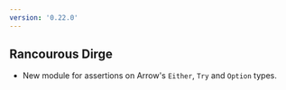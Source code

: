 ```yaml
---
version: '0.22.0'
---
```


## Rancourous Dirge

- New module for assertions on Arrow's `Either`, `Try` and `Option` types.
